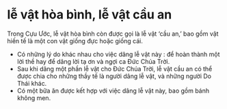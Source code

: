 # lễ vật hòa bình, lễ vật cầu an

Trong Cựu Ước, lễ vật hòa bình còn được gọi là lễ vật ‘cầu an,’ bao gồm vật hiến tế là một con vật giống đực hoặc giống cái.
- Có những lý do khác nhau cho việc dâng lễ vật này : để hoàn thành một lời thề hay để dâng lời tạ ơn và ngợi ca Đức Chúa Trời.
- Sau khi dâng một phần lễ vật cho Đức Chúa Trời, lễ vật cầu an có thể được chia cho những thầy tế là người dâng lễ vật, và những người Do Thái khác.
- Có một bữa ăn được kết hợp với việc dâng lễ vật này, bao gồm bánh không men.

